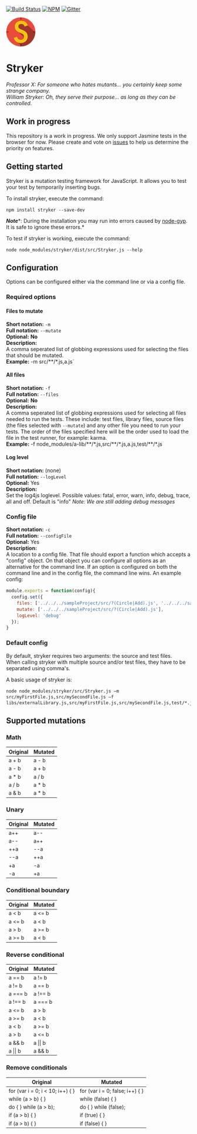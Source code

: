 [![Build Status](https://travis-ci.org/stryker-mutator/stryker.svg?branch=master)](https://travis-ci.org/stryker-mutator/stryker)
[![NPM](https://img.shields.io/npm/dm/stryker.svg)](https://www.npmjs.com/package/stryker)
[![Gitter](https://badges.gitter.im/stryker-mutator/stryker.svg)](https://gitter.im/stryker-mutator/stryker?utm_source=badge&utm_medium=badge&utm_campaign=pr-badge)

![Stryker](stryker-80x80.png)
# Stryker

*Professor X: For someone who hates mutants... you certainly keep some strange company.*  
*William Stryker: Oh, they serve their purpose... as long as they can be controlled.*


## Work in progress
This repository is a work in progress. We only support Jasmine tests in the browser for now. Please create and vote on [issues](https://github.com/stryker-mutator/stryker/issues) to help us determine the priority on features.

## Getting started
Stryker is a mutation testing framework for JavaScript. It allows you to test your test by temporarily inserting bugs.

To install stryker, execute the command:
```
npm install stryker --save-dev
```
***Note****: During the installation you may run into errors caused by [node-gyp](https://github.com/nodejs/node-gyp). It is safe to ignore these errors.*

To test if stryker is working, execute the command:
```
node node_modules/stryker/dist/src/Stryker.js --help
```

## Configuration
Options can be configured either via the command line or via a config file.

### Required options
#### Files to mutate
**Short notation:** `-m`  
**Full notation:** `--mutate`  
**Optional:** **No**  
**Description:**  
A comma seperated list of globbing expressions used for selecting the files that should be mutated.  
**Example:** -m src/\*\*/\*.js,a.js`

#### All files
**Short notation:** `-f`  
**Full notation:** `--files`  
**Optional:** **No**  
**Description:**  
A comma seperated list of globbing expressions used for selecting all files needed to run the tests.
These include: test files, library files, source files (the files selected with `--mutate`) and any other file you need to run your tests. 
The order of the files specified here will be the order used to load the file in the test runner, for example: karma.   
**Example:** -f node_modules/a-lib/\*\*/\*.js,src/\*\*/\*.js,a.js,test/\*\*/\*.js

#### Log level
**Short notation:** (none)  
**Full notation:** `--logLevel`  
**Optional:** Yes  
**Description:**  
 Set the log4js loglevel. Possible values: fatal, error, warn, info, debug, trace, all and off. Default is "info"
 *Note: We are still adding debug messages*

### Config file
**Short notation:** `-c`  
**Full notation:** `--configFile`  
**Optional:** Yes  
**Description:**  
A location to a config file. That file should export a function which accepts a "config" object.
On that object you can configure all options as an alternative for the command line. 
If an option is configured on both the command line and in the config file, the command line wins.
An example config: 
```javascript
module.exports = function(config){
  config.set({
    files: ['../../../sampleProject/src/?(Circle|Add).js', '../../../sampleProject/test/?(AddSpec|CircleSpec).js'],
    mutate: ['../../../sampleProject/src/?(Circle|Add).js'],
    logLevel: 'debug'
  });
}
```

### Default config
By default, stryker requires two arguments: the source and test files.  
When calling stryker with multiple source and/or test files, they have to be separated using comma's.

A basic usage of stryker is:
```
node node_modules/stryker/src/Stryker.js –m src/myFirstFile.js,src/mySecondFile.js –f libs/externalLibrary.js,src/myFirstFile.js,src/mySecondFile.js,test/*.js,
```

## Supported mutations
### Math
| Original | Mutated  |
| -------- | -------- |
| a + b    | a - b    |
| a - b    | a + b    |
| a * b    | a / b    |
| a / b    | a * b    |
| a & b    | a * b    |

### Unary
| Original | Mutated  |
| -------- | -------- |
| a++      | a--      |
| a--      | a++      |
| ++a      | --a      |
| --a      | ++a      |
| +a       | -a       |
| -a       | +a       |

### Conditional boundary
| Original | Mutated  |
| -------- | -------- |
| a < b    | a <= b   |
| a <= b   | a < b    |
| a > b    | a >= b   |
| a >= b   | a < b    |

### Reverse conditional
| Original | Mutated  |
| -------- | -------- |
| a == b   | a != b   |
| a != b   | a == b   |
| a === b  | a !== b  |
| a !== b  | a === b  |
| a <= b   | a > b    |
| a >= b   | a < b    |
| a < b    | a >= b   |
| a > b    | a <= b   |
| a && b   | a \|\| b   |
| a \|\| b   | a && b   |

### Remove conditionals
| Original                         | Mutated                         |
| -------------------------------- | ------------------------------- |
| for (var i = 0; i < 10; i++) { } | for (var i = 0; false; i++) { } |
| while (a > b) { }                | while (false) { }               |
| do { } while (a > b);            | do { } while (false);           |
| if (a > b) { }                   | if (true) { }                   |
| if (a > b) { }                   | if (false) { }                  |
